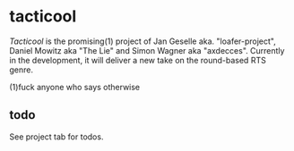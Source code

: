# tacticool
*Tacticool* is the promising(1) project of Jan Geselle aka. "loafer-project", Daniel Mowitz aka "The Lie" and Simon Wagner aka "axdecces". Currently in the development, it will deliver a new take on the round-based RTS genre.

(1)fuck anyone who says otherwise

## todo

See project tab for todos.